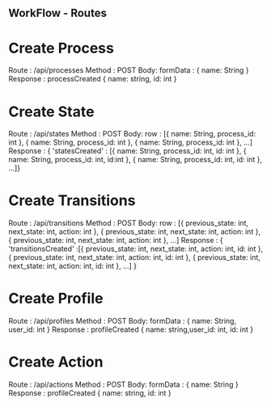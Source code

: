 ## WorkFlow - Routes

Create Process
==============

Route : /api/processes
Method : POST
Body:  formData : { name: String }
Response : processCreated { name: string, id: int }

Create State
==============

Route : /api/states
Method : POST
Body:  row : [{ name: String, process_id: int }, { name: String, process_id: int }, { name: String, process_id: int }, ...]
Response : { 'statesCreated' : [{ name: String, process_id: int, id: int }, { name: String, process_id: int, id:int }, { name: String, process_id: int, id: int }, ...]}



Create Transitions
==============

Route : /api/transitions
Method : POST
Body:  row : [{ previous_state: int, next_state: int, action: int }, { previous_state: int, next_state: int, action: int }, { previous_state: int, next_state: int, action: int }, ...]
Response : { 'transitionsCreated' :[{ previous_state: int, next_state: int, action: int, id: int }, { previous_state: int, next_state: int, action: int, id: int }, { previous_state: int, next_state: int, action: int, id: int }, ...] }

Create Profile
==============

Route : /api/profiles
Method : POST
Body:  formData : { name: String, user_id: int }
Response : profileCreated { name: string,user_id: int, id: int }

Create Action
==============

Route : /api/actions
Method : POST
Body:  formData : { name: String }
Response : profileCreated { name: string, id: int }

